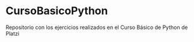 # CursoBasicoPython
Repositorio con los ejercicios realizados en el Curso Básico de Python de Platzi

